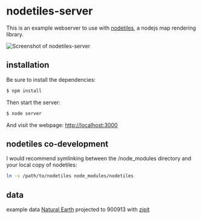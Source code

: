 nodetiles-server
================

This is an example webserver to use with [nodetiles](http://github.com/codeforamerica/nodetiles), a nodejs map rendering library. 

![Screenshot of nodetiles-server](https://raw.github.com/codeforamerica/nodetiles-server/master/screenshot.png)


installation
-------------

Be sure to install the dependencies:

```bash
$ npm install
```

Then start the server:

```bash
$ node server
```

And visit the webpage: [http://localhost:3000](http://localhost:3000)


nodetiles co-development
-------------------------------------

I would recommend symlinking between the /node_modules directory and your local copy of nodetiles:

```bash
ln -s /path/to/nodetiles node_modules/nodetiles
```

data
----

example data
[Natural Earth](http://naturalearth.org)
projected to 900913 with [zipit](https://github.com/nvkelso/natural-earth-vector/blob/master/tools/make-web-mercator-900913-ready/zip-it.sh)

